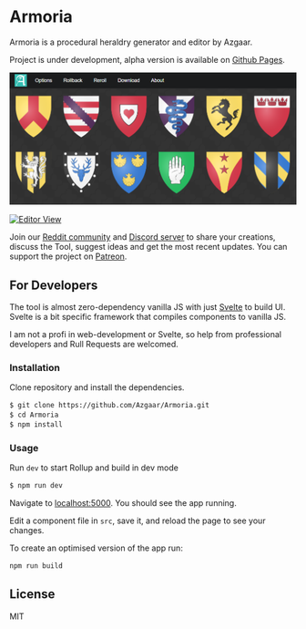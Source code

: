 # Armoria

Armoria is a procedural heraldry generator and editor by Azgaar.

Project is under development, alpha version is available on [Github Pages](https://azgaar.github.io/Armoria/).

[![Gallery View](public/preview.png)](public/preview.png)

[![Editor View](https://cdn.discordapp.com/attachments/587406457725779968/787792526907015234/preview2.png)](https://cdn.discordapp.com/attachments/587406457725779968/787792526907015234/preview2.png)

Join our [Reddit community](https://www.reddit.com/r/FantasyMapGenerator) and [Discord server](https://discordapp.com/invite/X7E84HU) to share your creations, discuss the Tool, suggest ideas and get the most recent updates. You can support the project on [Patreon](https://www.patreon.com/azgaar).

## For Developers

The tool is almost zero-dependency vanilla JS with just [Svelte](https://github.com/sveltejs/svelte) to build UI. Svelte is a bit specific framework that compiles components to vanilla JS.

I am not a profi in web-development or Svelte, so help from professional developers and Rull Requests are welcomed.

### Installation

Clone repository and install the dependencies.

```sh
$ git clone https://github.com/Azgaar/Armoria.git
$ cd Armoria
$ npm install
```

### Usage

Run `dev` to start Rollup and build in dev mode

```sh
$ npm run dev
```

Navigate to [localhost:5000](http://localhost:5000). You should see the app running.

Edit a component file in `src`, save it, and reload the page to see your changes.

To create an optimised version of the app run:

```bash
npm run build
```

## License

MIT